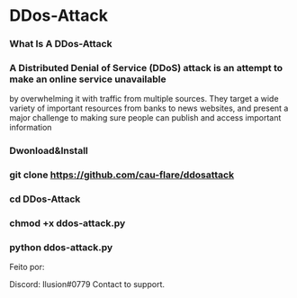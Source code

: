 # DDos-Attack 
### What Is A DDos-Attack

### A Distributed Denial of Service (DDoS) attack is an attempt to make an online service unavailable 
by overwhelming it with traffic from multiple sources. They target a wide variety of important resources
from banks to news websites, and present a major challenge to making sure people can publish and access important information

### Dwonload&Install

### git clone https://github.com/cau-flare/ddosattack

### cd DDos-Attack

### chmod +x ddos-attack.py

### python ddos-attack.py

Feito por:

Discord: Ilusion#0779
Contact to support.

